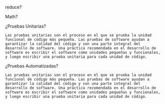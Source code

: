 reduce?

Math?

¿Pruebas Unitarias?

`Las pruebas unitarias son el proceso en el que se prueba la unidad funcional de código más pequeña. Las pruebas de software ayudan a garantizar la calidad del código y son una parte integral del desarrollo de software. Una práctica recomendada en el desarrollo de software es escribir el software como unidades pequeñas y funcionales, y luego escribir una prueba unitaria para cada unidad de código.`

¿Pruebas Automatizadas? 

`Las pruebas unitarias son el proceso en el que se prueba la unidad funcional de código más pequeña. Las pruebas de software ayudan a garantizar la calidad del código y son una parte integral del desarrollo de software. Una práctica recomendada en el desarrollo de software es escribir el software como unidades pequeñas y funcionales, y luego escribir una prueba unitaria para cada unidad de código. `